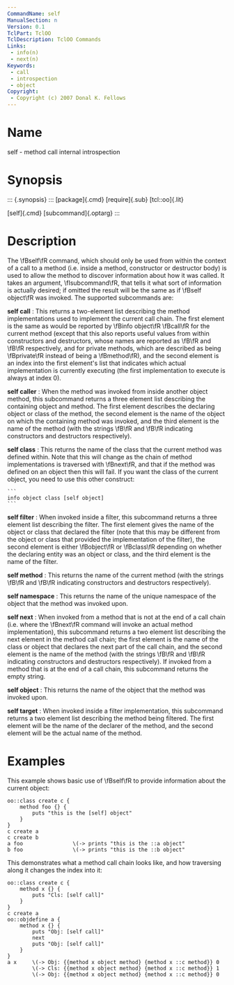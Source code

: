 ```yaml
---
CommandName: self
ManualSection: n
Version: 0.1
TclPart: TclOO
TclDescription: TclOO Commands
Links:
 - info(n)
 - next(n)
Keywords:
 - call
 - introspection
 - object
Copyright:
 - Copyright (c) 2007 Donal K. Fellows
---
```


# Name

self - method call internal introspection

# Synopsis

::: {.synopsis} :::
[package]{.cmd} [require]{.sub} [tcl::oo]{.lit}

[self]{.cmd} [subcommand]{.optarg}
:::

# Description

The \fBself\fR command, which should only be used from within the context of a call to a method (i.e. inside a method, constructor or destructor body) is used to allow the method to discover information about how it was called. It takes an argument, \fIsubcommand\fR, that tells it what sort of information is actually desired; if omitted the result will be the same as if \fBself object\fR was invoked. The supported subcommands are:

**self call**
: This returns a two-element list describing the method implementations used to implement the current call chain. The first element is the same as would be reported by \fBinfo object\fR \fBcall\fR for the current method (except that this also reports useful values from within constructors and destructors, whose names are reported as \fB<constructor>\fR and \fB<destructor>\fR respectively, and for private methods, which are described as being \fBprivate\fR instead of being a \fBmethod\fR), and the second element is an index into the first element's list that indicates which actual implementation is currently executing (the first implementation to execute is always at index 0).

**self caller**
: When the method was invoked from inside another object method, this subcommand returns a three element list describing the containing object and method. The first element describes the declaring object or class of the method, the second element is the name of the object on which the containing method was invoked, and the third element is the name of the method (with the strings \fB<constructor>\fR and \fB<destructor>\fR indicating constructors and destructors respectively).

**self class**
: This returns the name of the class that the current method was defined within. Note that this will change as the chain of method implementations is traversed with \fBnext\fR, and that if the method was defined on an object then this will fail.
    If you want the class of the current object, you need to use this other construct:

    ```
    info object class [self object]
    ```

**self filter**
: When invoked inside a filter, this subcommand returns a three element list describing the filter. The first element gives the name of the object or class that declared the filter (note that this may be different from the object or class that provided the implementation of the filter), the second element is either \fBobject\fR or \fBclass\fR depending on whether the declaring entity was an object or class, and the third element is the name of the filter.

**self method**
: This returns the name of the current method (with the strings \fB<constructor>\fR and \fB<destructor>\fR indicating constructors and destructors respectively).

**self namespace**
: This returns the name of the unique namespace of the object that the method was invoked upon.

**self next**
: When invoked from a method that is not at the end of a call chain (i.e. where the \fBnext\fR command will invoke an actual method implementation), this subcommand returns a two element list describing the next element in the method call chain; the first element is the name of the class or object that declares the next part of the call chain, and the second element is the name of the method (with the strings \fB<constructor>\fR and \fB<destructor>\fR indicating constructors and destructors respectively). If invoked from a method that is at the end of a call chain, this subcommand returns the empty string.

**self object**
: This returns the name of the object that the method was invoked upon.

**self target**
: When invoked inside a filter implementation, this subcommand returns a two element list describing the method being filtered. The first element will be the name of the declarer of the method, and the second element will be the actual name of the method.


# Examples

This example shows basic use of \fBself\fR to provide information about the current object:

```
oo::class create c {
    method foo {} {
        puts "this is the [self] object"
    }
}
c create a
c create b
a foo                \(-> prints "this is the ::a object"
b foo                \(-> prints "this is the ::b object"
```

This demonstrates what a method call chain looks like, and how traversing along it changes the index into it:

```
oo::class create c {
    method x {} {
        puts "Cls: [self call]"
    }
}
c create a
oo::objdefine a {
    method x {} {
        puts "Obj: [self call]"
        next
        puts "Obj: [self call]"
    }
}
a x     \(-> Obj: {{method x object method} {method x ::c method}} 0
        \(-> Cls: {{method x object method} {method x ::c method}} 1
        \(-> Obj: {{method x object method} {method x ::c method}} 0
```

